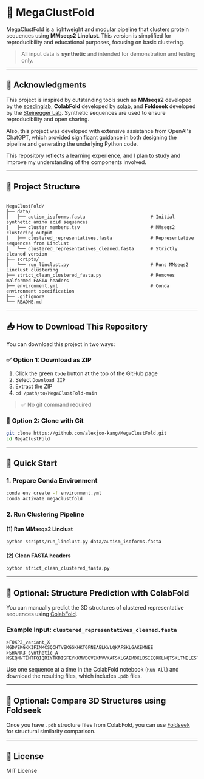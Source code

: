 # 🧬 MegaClustFold 

MegaClustFold is a lightweight and modular pipeline that clusters protein sequences using **MMseqs2 Linclust**. This version is simplified for reproducibility and educational purposes, focusing on basic clustering.

> All input data is **synthetic** and intended for demonstration and testing only.

---

## 🙏 Acknowledgments

This project is inspired by outstanding tools such as **MMseqs2** developed by the [soedinglab](https://github.com/soedinglab/MMseqs2), **ColabFold** developed by [solab](https://github.com/sokrypton/ColabFold), and **Foldseek** developed by the [Steinegger Lab](https://github.com/steineggerlab). Synthetic sequences are used to ensure reproducibility and open sharing.

Also, this project was developed with extensive assistance from OpenAI's ChatGPT, which provided significant guidance in both designing the pipeline and generating the underlying Python code. 

This repository reflects a learning experience, and I plan to study and improve my understanding of the components involved.

---

## 📁 Project Structure

```

MegaClustFold/
├── data/
│   ├── autism_isoforms.fasta                        # Initial synthetic amino acid sequences
│   ├── cluster_members.tsv                          # MMseqs2 clustering output
│   ├── clustered_representatives.fasta              # Representative sequences from Linclust
│   └── clustered_representatives_cleaned.fasta      # Strictly cleaned version
├── scripts/
│   └── run_linclust.py                              # Runs MMseqs2 Linclust clustering
├── strict_clean_clustered_fasta.py                  # Removes malformed FASTA headers
├── environment.yml                                  # Conda environment specification
├── .gitignore
└── README.md

````

---

## 📥 How to Download This Repository
You can download this project in two ways:

### ✅ Option 1: Download as ZIP
1. Click the green `Code` button at the top of the GitHub page
2. Select `Download ZIP`
3. Extract the ZIP
4. `cd /path/to/MegaClustFold-main`

> ✅ No git command required

### 🧪 Option 2: Clone with Git
```bash
git clone https://github.com/alexjoo-kang/MegaClustFold.git
cd MegaClustFold
```

---

## 🚀 Quick Start

### 1. Prepare Conda Environment

```bash
conda env create -f environment.yml
conda activate megaclustfold
````

### 2. Run Clustering Pipeline

#### (1) Run MMseqs2 Linclust

```bash
python scripts/run_linclust.py data/autism_isoforms.fasta
```

#### (2) Clean FASTA headers

```bash
python strict_clean_clustered_fasta.py
```
---

## 🔬 Optional: Structure Prediction with ColabFold

You can manually predict the 3D structures of clustered representative sequences using [ColabFold](https://colab.research.google.com/github/sokrypton/ColabFold/blob/main/AlphaFold2.ipynb).
### Example Input: `clustered_representatives_cleaned.fasta`

```
>FOXP2_variant_X
MGDVEKGKKIFIMKCSQCHTVEKGGKHKTGPNEAELKVLQKAFSKLGAKEMNEE
>SHANK3_synthetic_A
MSEQNNTEMTFQIQRIYTKDISFEYKKMVDGVEKMVVKAFSKLGAEMDKLDSIEQKKLNQTSKLTMELESTFKVVVYKPWTKLLTP
```

Use one sequence at a time in the ColabFold notebook (`Run All`) and download the resulting files, which includes `.pdb` files.

---

## 🧠 Optional: Compare 3D Structures using Foldseek

Once you have `.pdb` structure files from ColabFold, you can use [Foldseek](https://github.com/steineggerlab/foldseek) for structural similarity comparison.

---

## 🔖 License

MIT License



